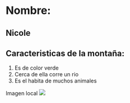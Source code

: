 # **Nombre:**
## Nicole ##


## Caracteristicas de la montaña:

1. Es de color verde 
2. Cerca de ella corre un rio 
3. Es el habita de muchos animales 

Imagen local
![](https://www.lifeder.com/wp-content/uploads/2022/01/montana-1024x683.jpg)


